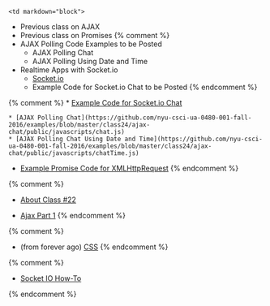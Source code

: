 	<td markdown="block">
* Previous class on AJAX 
* Previous class on Promises
{% comment %}
* AJAX Polling Code Examples to be Posted
    * AJAX Polling Chat
    * AJAX Polling Using Date and Time
* Realtime Apps with Socket.io
    * [Socket.io](slides/23/socketio.html)
    * Example Code for Socket.io Chat to be Posted
{% endcomment %}


{% comment %}
    * [Example Code for Socket.io Chat](https://github.com/nyu-csci-ua-0480-001-fall-2016/examples/tree/master/class25/socketio-chat)

    * [AJAX Polling Chat](https://github.com/nyu-csci-ua-0480-001-fall-2016/examples/blob/master/class24/ajax-chat/public/javascripts/chat.js)
    * [AJAX Polling Chat Using Date and Time](https://github.com/nyu-csci-ua-0480-001-fall-2016/examples/blob/master/class24/ajax-chat/public/javascripts/chatTime.js)

* [Example Promise Code for XMLHttpRequest](https://github.com/nyu-csci-ua-0480-001-fall-2016/examples/blob/master/class23/ajax/public/javascripts/demo.js#L87)
{% endcomment %}

{% comment %}
* [About Class #22](slides/22/meta.html)

* [Ajax Part 1](slides/20/ajax.html)
{% endcomment %}

{% comment %}
* (from forever ago) [CSS](slides/19/css.html)
{% endcomment %}
</td>
	<td markdown="block">
<!--
* Chapter 
* Chapter 
-->

{% comment %}
* [Socket IO How-To](http://socket.io/docs/)

{% endcomment %}

</td>
	<td markdown="block">
<!--
* [](assignments/.html)
-->
</td>
